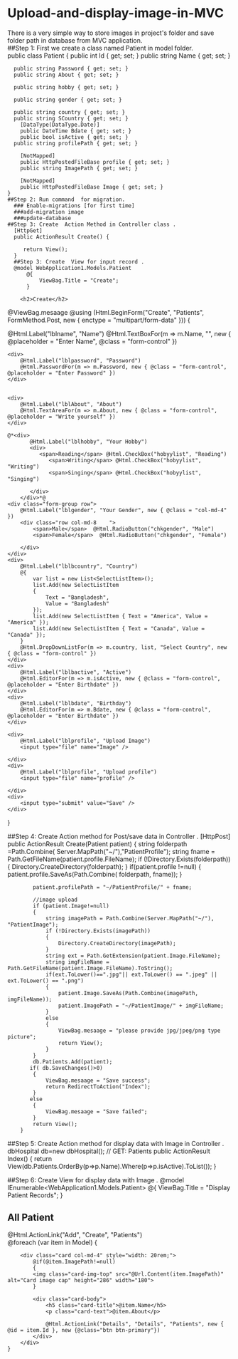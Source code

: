 # Upload-and-display-image-in-MVC  
There is a very simple way to store images in project's folder and save folder path in database from MVC application.  
##Step 1: First we create a class named Patient in model folder.  
 public class Patient
   {
        public int Id { get; set; }
      public string Name
      {
         get; set;
      }

      public string Password { get; set; }
      public string About { get; set; }

      public string hobby { get; set; }

      public string gender { get; set; }

      public string country { get; set; }
      public string SCountry { get; set; }
        [DataType(DataType.Date)]
        public DateTime Bdate { get; set; }
        public bool isActive { get; set; }
      public string profilePath { get; set; }

        [NotMapped]
        public HttpPostedFileBase profile { get; set; }
        public string ImagePath { get; set; }

        [NotMapped]
        public HttpPostedFileBase Image { get; set; }
    }
    ##Step 2: Run command  for migration.
      ### Enable-migrations [for first time]
      ###add-migration image
      ###update-database
    ##Step 3: Create  Action Method in Controller class .
      [HttpGet]
      public ActionResult Create() {

         return View();
      }
      ##Step 3: Create  View for input record .
      @model WebApplication1.Models.Patient
          @{
              ViewBag.Title = "Create";
          }

        <h2>Create</h2>
@ViewBag.mesaage
@using (Html.BeginForm("Create", "Patients", FormMethod.Post, new { enctype = "multipart/form-data" }))
{
    <div>
        @Html.Label("lblname", "Name")
        @Html.TextBoxFor(m => m.Name, "", new { @placeholder = "Enter Name", @class = "form-control" })
    </div>

    <div>
        @Html.Label("lblpassword", "Password")
        @Html.PasswordFor(m => m.Password, new { @class = "form-control", @placeholder = "Enter Password" })
    </div>


    <div>
        @Html.Label("lblAbout", "About")
        @Html.TextAreaFor(m => m.About, new { @class = "form-control", @placeholder = "Write yourself" })
    </div>

    @*<div>
           @Html.Label("lblhobby", "Your Hobby")
           <div>
              <span>Reading</span> @Html.CheckBox("hobyylist", "Reading")
                 <span>Writing</span> @Html.CheckBox("hobyylist", "Writing")
                 <span>Singing</span> @Html.CheckBox("hobyylist", "Singing")

           </div>
        </div>*@
    <div class="form-group row">
        @Html.Label("lblgender", "Your Gender", new { @class = "col-md-4" })
        <div class="row col-md-8    ">
            <span>Male</span>  @Html.RadioButton("chkgender", "Male")
            <span>Female</span>  @Html.RadioButton("chkgender", "Female")

        </div>
    </div>
    <div>
        @Html.Label("lblbcountry", "Country")
        @{
            var list = new List<SelectListItem>();
            list.Add(new SelectListItem
            {
                Text = "Bangladesh",
                Value = "Bangladesh"
            });
            list.Add(new SelectListItem { Text = "America", Value = "America" });
            list.Add(new SelectListItem { Text = "Canada", Value = "Canada" });
        }
        @Html.DropDownListFor(m => m.country, list, "Select Country", new { @class = "form-control" })
    </div>
    <div>
        @Html.Label("lblbactive", "Active")
        @Html.EditorFor(m => m.isActive, new { @class = "form-control", @placeholder = "Enter Birthdate" })
    </div>
    <div>
        @Html.Label("lblbdate", "Birthday")
        @Html.EditorFor(m => m.Bdate, new { @class = "form-control", @placeholder = "Enter Birthdate" })
    </div>

    <div>
        @Html.Label("lblprofile", "Upload Image")
        <input type="file" name="Image" />

    </div>
    <div>
        @Html.Label("lblprofile", "Upload profile")
        <input type="file" name="profile" />

    </div>
    <div>
        <input type="submit" value="Save" />
    </div>
}

 ##Step 4: Create  Action method for Post/save data in Controller .
   [HttpPost]
        public ActionResult Create(Patient patient)
        {
            string folderpath =Path.Combine( Server.MapPath("~/"),"PatientProfile");
            string fname = Path.GetFileName(patient.profile.FileName);
            if (!Directory.Exists(folderpath))
            {
                Directory.CreateDirectory(folderpath);
            }
            if(patient.profile !=null)
            {
                patient.profile.SaveAs(Path.Combine( folderpath, fname));
            }

            patient.profilePath = "~/PatientProfile/" + fname;

            //image upload
            if (patient.Image!=null)
            {
                string imagePath = Path.Combine(Server.MapPath("~/"), "PatientImage");
                if (!Directory.Exists(imagePath))
                {
                    Directory.CreateDirectory(imagePath);
                }
                string ext = Path.GetExtension(patient.Image.FileName);
                string imgFileName = Path.GetFileName(patient.Image.FileName).ToString();
                if(ext.ToLower()==".jpg"|| ext.ToLower() == ".jpeg" || ext.ToLower() == ".png")
                {
                    patient.Image.SaveAs(Path.Combine(imagePath, imgFileName));
                    patient.ImagePath = "~/PatientImage/" + imgFileName;
                }
                else
                {
                    ViewBag.mesaage = "please provide jpg/jpeg/png type picture";
                    return View();
                }
            }
            db.Patients.Add(patient);
           if( db.SaveChanges()>0)
            {
                ViewBag.mesaage = "Save success";
                return RedirectToAction("Index");
            }
           else
            {
                ViewBag.mesaage = "Save failed";
            }
            return View();
        }

 ##Step 5: Create  Action method for display data with Image in Controller .
   dbHospital db=new dbHospital();
        // GET: Patients
        public ActionResult Index()
        {
            return View(db.Patients.OrderBy(p=>p.Name).Where(p=>p.isActive).ToList());
        }
        
 ##Step 6: Create  View for display data with Image  .
      @model IEnumerable<WebApplication1.Models.Patient>
@{
    ViewBag.Title = "Display Patient Records";
}

<h2>All Patient</h2>
@Html.ActionLink("Add", "Create", "Patients")
<div class="row">
    @foreach (var item in Model)
    {

        <div class="card col-md-4" style="width: 20rem;">
            @if(@item.ImagePath!=null)
            {
            <img class="card-img-top" src="@Url.Content(item.ImagePath)" alt="Card image cap" height="286" width="180">
            }
            
            <div class="card-body">
                <h5 class="card-title">@item.Name</h5>
                <p class="card-text">@item.About</p>
                
                @Html.ActionLink("Details", "Details", "Patients", new { @id = item.Id }, new {@class="btn btn-primary"})
            </div>
        </div>
    }
</div>



    
      

